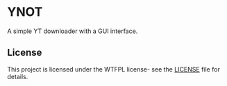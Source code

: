 # YNOT

A simple YT downloader with a GUI interface.

## License

This project is licensed under the WTFPL license- see the [LICENSE](LICENSE) file for details.
